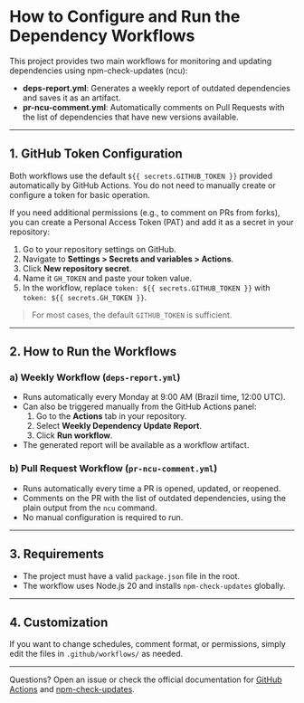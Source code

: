 
# How to Configure and Run the Dependency Workflows

This project provides two main workflows for monitoring and updating dependencies using npm-check-updates (ncu):

- **deps-report.yml**: Generates a weekly report of outdated dependencies and saves it as an artifact.
- **pr-ncu-comment.yml**: Automatically comments on Pull Requests with the list of dependencies that have new versions available.

---

## 1. GitHub Token Configuration

Both workflows use the default `${{ secrets.GITHUB_TOKEN }}` provided automatically by GitHub Actions. You do not need to manually create or configure a token for basic operation.

If you need additional permissions (e.g., to comment on PRs from forks), you can create a Personal Access Token (PAT) and add it as a secret in your repository:

1. Go to your repository settings on GitHub.
2. Navigate to **Settings > Secrets and variables > Actions**.
3. Click **New repository secret**.
4. Name it `GH_TOKEN` and paste your token value.
5. In the workflow, replace `token: ${{ secrets.GITHUB_TOKEN }}` with `token: ${{ secrets.GH_TOKEN }}`.

> For most cases, the default `GITHUB_TOKEN` is sufficient.

---

## 2. How to Run the Workflows

### a) Weekly Workflow (`deps-report.yml`)

- Runs automatically every Monday at 9:00 AM (Brazil time, 12:00 UTC).
- Can also be triggered manually from the GitHub Actions panel:
  1. Go to the **Actions** tab in your repository.
  2. Select **Weekly Dependency Update Report**.
  3. Click **Run workflow**.
- The generated report will be available as a workflow artifact.

### b) Pull Request Workflow (`pr-ncu-comment.yml`)

- Runs automatically every time a PR is opened, updated, or reopened.
- Comments on the PR with the list of outdated dependencies, using the plain output from the `ncu` command.
- No manual configuration is required to run.

---

## 3. Requirements

- The project must have a valid `package.json` file in the root.
- The workflow uses Node.js 20 and installs `npm-check-updates` globally.

---

## 4. Customization

If you want to change schedules, comment format, or permissions, simply edit the files in `.github/workflows/` as needed.

---

Questions? Open an issue or check the official documentation for [GitHub Actions](https://docs.github.com/actions) and [npm-check-updates](https://www.npmjs.com/package/npm-check-updates).
